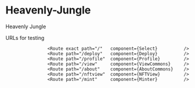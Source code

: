 # Heavenly-Jungle
Heavenly Jungle

URLs for testing

                    <Route exact path="/"   component={Select}          />
                    <Route path="/deploy"   component={Deploy}          />
                    <Route path="/profile"  component={Profile}         />
                    <Route path="/view"     component={ViewCommons}     />
                    <Route path="/about"    component={AboutCommons}    />
                    <Route path="/nftview"  component={NFTView}         />
                    <Route path="/mint"     component={Minter}          />
